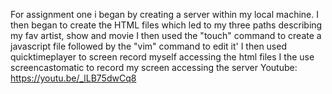 For assignment one i began by creating a server within my local machine.
I then began to create the HTML files which led to my three paths describing my fav artist, show and movie
I then used the "touch" command to create a javascript file followed by the "vim" command to edit it'
I then used quicktimeplayer to screen record myself accessing the html files
I the use screencastomatic to record my screen accessing the server
Youtube: https://youtu.be/_lLB75dwCq8
